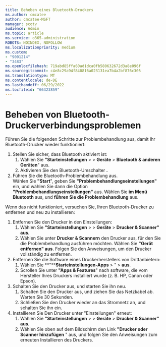 ```yaml
---
title: Beheben eines Bluetooth-Druckers
ms.author: cmcatee
author: cmcatee-MSFT
manager: scotv
audience: Admin
ms.topic: article
ms.service: o365-administration
ROBOTS: NOINDEX, NOFOLLOW
ms.localizationpriority: medium
ms.custom:
- "9001214"
- "3483"
ms.openlocfilehash: 719abd85ffa60ad1dca0fb580632672d3a8e096f
ms.sourcegitcommit: c4e8c29a94f840816a023131ea7b4a2bf876c305
ms.translationtype: MT
ms.contentlocale: de-DE
ms.lasthandoff: 06/29/2022
ms.locfileid: "66323859"
---
```

# <a name="fix-bluetooth-printer-connection-issues"></a>Beheben von Bluetooth-Druckerverbindungsproblemen

Führen Sie die folgenden Schritte zur Problembehandlung aus, damit Ihr Bluetooth-Drucker wieder funktioniert:


1. Stellen Sie sicher, dass Bluetooth aktiviert ist:
    1. Wählen Sie **"Starteinstellungen** >  > **Geräte** > **Bluetooth & anderen Geräten**" aus.
    2. Aktivieren Sie den Bluetooth-Umschalter **.**
2. Führen Sie die Bluetooth-Problembehandlung aus. <br>
    Wählen Sie **"Start**", geben Sie **"Problembehandlungseinstellungen"** ein, und wählen Sie dann die Option **"Problembehandlungseinstellungen"** aus. Wählen Sie **im Menü Bluetooth** aus, und **führen Sie die Problembehandlung** aus.

Wenn das nicht funktioniert, versuchen Sie, Ihren Bluetooth-Drucker zu entfernen und neu zu installieren:

1. Entfernen Sie den Drucker in den Einstellungen:
    1. Wählen Sie **"Starteinstellungen** >  > **Geräte** > **Drucker & Scanner" aus**.
    2. Wählen Sie unter **Drucker & Scannern** den Drucker aus, für den Sie die Problembehandlung ausführen möchten. Wählen Sie **"Gerät entfernen" aus**. Folgen Sie den Anweisungen, um den Drucker vollständig zu entfernen.
2. Entfernen Sie die Software eines Druckerherstellers von Drittanbietern:
    1. Wählen Sie **"****Starteinstellungen-Apps** > "  > **aus**.
    2. Scrollen Sie unter **"Apps & Features**" nach software, die vom Hersteller Ihres Druckers installiert wurde (z. B. HP, Canon oder Epson).
3. Schalten Sie den Drucker aus, und starten Sie ihn neu.
   1. Schalten Sie den Drucker aus, und ziehen Sie das Netzkabel ab. Warten Sie 30 Sekunden. 
   2. Schließen Sie den Drucker wieder an das Stromnetz an, und schalten Sie ihn ein.
4. Installieren Sie Den Drucker unter "Einstellungen" erneut:
    1. Wählen Sie **"Starteinstellungen** >  > **Geräte** > **Drucker & Scanner" aus**.
    2. Wählen Sie oben auf dem Bildschirm den Link **"Drucker oder Scanner hinzufügen** " aus, und folgen Sie den Anweisungen zum erneuten Installieren des Druckers.
